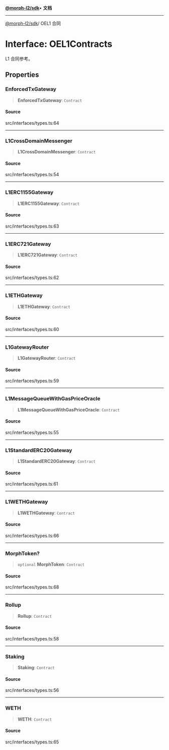 [**@morph-l2/sdk**](../globals.md)• **文档**

***

[@morph-l2/sdk](../globals.md)/ OEL1 合同

# Interface: OEL1Contracts

L1 合同参考。

## Properties

### EnforcedTxGateway

> **EnforcedTxGateway**: `Contract`

#### Source

src/interfaces/types.ts:64

***

### L1CrossDomainMessenger

> **L1CrossDomainMessenger**: `Contract`

#### Source

src/interfaces/types.ts:54

***

### L1ERC1155Gateway

> **L1ERC1155Gateway**: `Contract`

#### Source

src/interfaces/types.ts:63

***

### L1ERC721Gateway

> **L1ERC721Gateway**: `Contract`

#### Source

src/interfaces/types.ts:62

***

### L1ETHGateway

> **L1ETHGateway**: `Contract`

#### Source

src/interfaces/types.ts:60

***

### L1GatewayRouter

> **L1GatewayRouter**: `Contract`

#### Source

src/interfaces/types.ts:59

***

### L1MessageQueueWithGasPriceOracle

> **L1MessageQueueWithGasPriceOracle**: `Contract`

#### Source

src/interfaces/types.ts:55

***

### L1StandardERC20Gateway

> **L1StandardERC20Gateway**: `Contract`

#### Source

src/interfaces/types.ts:61

***

### L1WETHGateway

> **L1WETHGateway**: `Contract`

#### Source

src/interfaces/types.ts:66

***

### MorphToken?

>`optional` **MorphToken**: `Contract`

#### Source

src/interfaces/types.ts:68

***

### Rollup

> **Rollup**: `Contract`

#### Source

src/interfaces/types.ts:58

***

### Staking

> **Staking**: `Contract`

#### Source

src/interfaces/types.ts:56

***

### WETH

> **WETH**: `Contract`

#### Source

src/interfaces/types.ts:65
